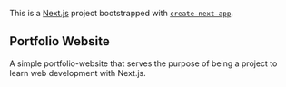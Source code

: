 This is a [Next.js](https://nextjs.org/) project bootstrapped with [`create-next-app`](https://github.com/vercel/next.js/tree/canary/packages/create-next-app).

## Portfolio Website

A simple portfolio-website that serves the purpose of being a project to learn web development with Next.js.
